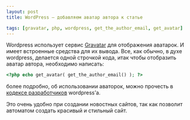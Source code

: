 ```yaml
---
layout: post
title: WordPress – добавляем аватар автора к статье

tags: [gravatar, php, wordpress, get_the_author_email, get_avatar]
---
```


Wordpress использует сервис [Gravatar](http://ru.gravatar.com/) для отображения аватарок. И имеет встроенные средства для их вывода. Все, как обычно, в духе wordpress, делается одной строчкой кода, итак чтобы отобразить аватар автора, необходимо написать:

```php
<?php echo get_avatar( get_the_author_email() ); ?>
```

более подробно, об использовании аваторок, можно прочесть в [кодексе разработчиков](http://codex.wordpress.org/Using_Gravatars) wordpress’а.

Это очень удобно при создании новостных сайтов, так как позволит автоматом создать красивый и стильный сайт.
